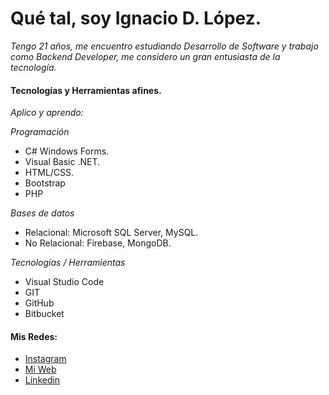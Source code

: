 # Qué tal, soy Ignacio D. López.

_Tengo 21 años, me encuentro estudiando Desarrollo de Software y trabajo como Backend Developer, me considero un gran entusiasta de la tecnología._

#### Tecnologías y Herramientas afines. 

_Aplico y aprendo:_

_Programación_
* C# Windows Forms.
* Visual Basic .NET.
* HTML/CSS.
* Bootstrap
* PHP

_Bases de datos_
* Relacional: Microsoft SQL Server, MySQL.
* No Relacional: Firebase, MongoDB.

_Tecnologías / Herramientas_
* Visual Studio Code
* GIT
* GitHub
* Bitbucket


#### Mis Redes:

* [Instagram](https://www.instagram.com/ignaciodlopez/)
* [Mi Web](https://nachobtc.com/) 
* [Linkedin](https://www.linkedin.com/in/ignaciol%C3%B3pez/)

